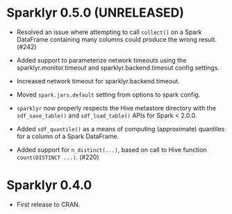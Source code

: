 # Sparklyr 0.5.0 (UNRELEASED)

- Resolved an issue where attempting to call `collect()` on a Spark DataFrame
  containing many columns could produce the wrong result. (#242)

- Added support to parameterize network timeouts using the
  sparklyr.monitor.timeout and sparklyr.backend.timeout config settings.

- Increased network timeout for sparklyr.backend.timeout.

- Moved `spark.jars.default` setting from options to spark config.

- `sparklyr` now properly respects the Hive metastore directory with the
  `sdf_save_table()` and `sdf_load_table()` APIs for Spark < 2.0.0.

- Added `sdf_quantile()` as a means of computing (approximate) quantiles
  for a column of a Spark DataFrame.

- Added support for `n_distinct(...)`, based on call to Hive function
  `count(DISTINCT ...)`. (#220)

# Sparklyr 0.4.0

- First release to CRAN.
